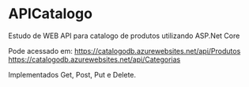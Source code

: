 # APICatalogo

Estudo de WEB API para catalogo de produtos utilizando ASP.Net Core

Pode acessado em:
https://catalogodb.azurewebsites.net/api/Produtos
https://catalogodb.azurewebsites.net/api/Categorias

Implementados Get, Post, Put e Delete.
